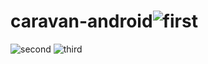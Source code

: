 # caravan-android![first](https://user-images.githubusercontent.com/94156864/183857808-850148e7-5982-401c-aacd-5b61f2907cb1.png)
![second](https://user-images.githubusercontent.com/94156864/183857856-6701b676-a51f-48e3-a758-0be97f3621e3.png)
![third](https://user-images.githubusercontent.com/94156864/183857864-41057f4a-672b-440d-8837-87bf05cfd6f2.png)
